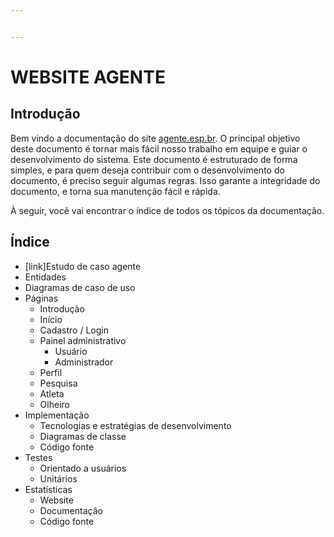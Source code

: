```yaml
---


---
```


<h1 id="website-agente">WEBSITE AGENTE</h1>
<h2 id="introdução">Introdução</h2>
<p>Bem vindo a documentação do site <a href="http://agente.esp.br">agente.esp.br</a>. O principal objetivo deste documento é tornar mais fácil nosso trabalho em equipe e guiar o desenvolvimento do sistema. Este documento é estruturado de forma simples, e para quem deseja contribuir com o desenvolvimento do documento, é preciso seguir algumas regras. Isso garante a integridade do documento, e torna sua manutenção fácil e rápida.</p>
<p>À seguir, você vai encontrar o índice de todos os tópicos da documentação.</p>
<h2 id="índice">Índice</h2>
<ul>
<li>[link]Estudo de caso agente</li>
<li>Entidades</li>
<li>Diagramas de caso de uso</li>
<li>Páginas
<ul>
<li>Introdução</li>
<li>Início</li>
<li>Cadastro / Login</li>
<li>Painel administrativo
<ul>
<li>Usuário</li>
<li>Administrador</li>
</ul>
</li>
<li>Perfil</li>
<li>Pesquisa</li>
<li>Atleta</li>
<li>Olheiro</li>
</ul>
</li>
<li>Implementação
<ul>
<li>Tecnologias e estratégias de desenvolvimento</li>
<li>Diagramas de classe</li>
<li>Código fonte</li>
</ul>
</li>
<li>Testes
<ul>
<li>Orientado a usuários</li>
<li>Unitários</li>
</ul>
</li>
<li>Estatísticas
<ul>
<li>Website</li>
<li>Documentação</li>
<li>Código fonte</li>
</ul>
</li>
</ul>

